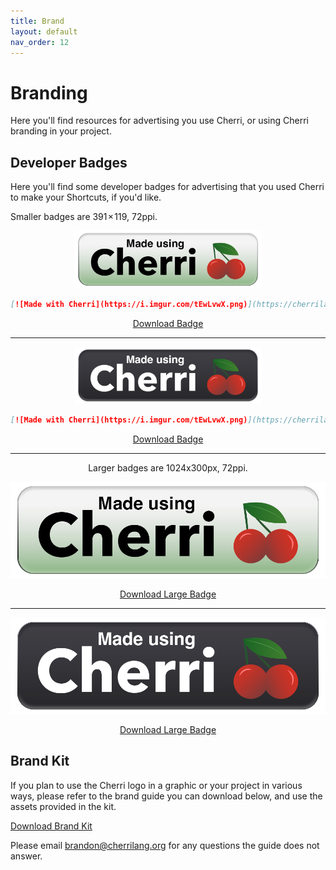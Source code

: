 ```yaml
---
title: Brand
layout: default
nav_order: 12
---
```


# Branding

Here you'll find resources for advertising you use Cherri, or using Cherri branding in your project.

## Developer Badges

Here you'll find some developer badges for advertising that you used Cherri to make your Shortcuts, if you'd like.

Smaller badges are 391 × 119, 72ppi.

<div style="text-align: center">

<img src="/assets/badge.png" width="300" alt="Standard Badge"/>


```markdown
[![Made with Cherri](https://i.imgur.com/tEwLvwX.png)](https://cherrilang.org)
```


<a href="/assets/badge_1x.png" download="Cherri Badge.png" class="btn btn-red" target="_blank">Download Badge</a>

<hr/>

<img src="/assets/badge_dark.png" width="300" alt="Dark Backgorund Badge"/>

```markdown
[![Made with Cherri](https://i.imgur.com/tEwLvwX.png)](https://cherrilang.org)
```

<a href="/assets/badge_dark_1x.png" download="Cherri Badge Dark.png" class="btn btn-red" target="_blank">Download Badge</a>

<hr/>

Larger badges are 1024x300px, 72ppi.

<img src="/assets/badge.png" width="1024" alt="Standard Badge"/><br/>

<a href="/assets/badge.png" download="Cherri Badge Large.png" class="btn btn-red" target="_blank">Download Large Badge</a>

<hr/>

<img src="/assets/badge_dark.png" width="1024" alt="Dark Backgorund Large Badge"/><br/>

<a href="/assets/badge_dark.png" download="Cherri Badge Large Dark.png" class="btn btn-red" target="_blank">Download Large Badge</a>

</div>

## Brand Kit

If you plan to use the Cherri logo in a graphic or your project in various ways, please refer to the brand guide you can download below, and use the assets provided in the kit.

<a href="/assets/cherri-brand-kit.zip" download="Cherri Brand Kit.zip" class="btn btn-red" target="_blank">Download Brand Kit</a>

Please email [brandon@cherrilang.org](mailto:brandon@cherrilang.org) for any questions the guide does not answer.
